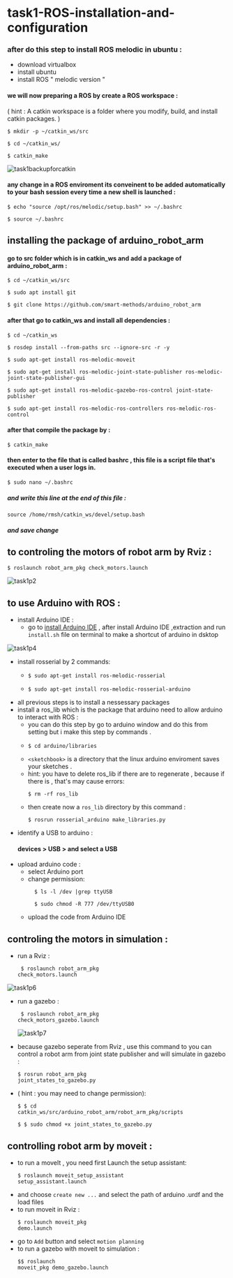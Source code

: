  # task1-ROS-installation-and-configuration

### after do this step to install ROS melodic in ubuntu : 
* download virtualbox 
* install ubuntu
* install ROS " melodic version " 


#### we will now preparing a ROS by create a ROS workspace : 
( hint : A catkin workspace is a folder where you modify, build, and install catkin packages. )
<p><code>$ mkdir -p ~/catkin_ws/src</code></p>
<p><code>$ cd ~/catkin_ws/</code></p>
<p><code>$ catkin_make</code></p>

![task1backupforcatkin](https://user-images.githubusercontent.com/56357074/122817274-6097cb00-d2e0-11eb-8f71-b7657a86be21.png)

#### any change in a ROS enviroment its conveinent to be added automatically to your bash session  every time a new shell is launched :

<p><code>$ echo "source /opt/ros/melodic/setup.bash" >> ~/.bashrc</code></p>
<p><code>$ source ~/.bashrc</code></p>

## installing the package of arduino_robot_arm 

####  go to src folder which is in catkin_ws and add a package of arduino_robot_arm :

<p><code>$ cd ~/catkin_ws/src</code></p>
<p><code>$ sudo apt install git</code></p>
<p><code>$ git clone https://github.com/smart-methods/arduino_robot_arm</code></p>

#### after that go to catkin_ws and install all dependencies :

<p><code>$ cd ~/catkin_ws</code></p>
<p><code>$ rosdep install --from-paths src --ignore-src -r -y</code></p>
<p><code>$ sudo apt-get install ros-melodic-moveit</code></p>
<p><code>$ sudo apt-get install ros-melodic-joint-state-publisher ros-melodic-joint-state-publisher-gui</code></p>
<p><code>$ sudo apt-get install ros-melodic-gazebo-ros-control joint-state-publisher</code></p>
<p><code>$ sudo apt-get install ros-melodic-ros-controllers ros-melodic-ros-control</code></p>

#### after that compile the package by :

<p><code>$ catkin_make</code></p>

#### then enter to the file that is called  bashrc , this file is a script file that's executed when a user logs in.

<p><code>$ sudo nano ~/.bashrc</code></p>

##### and write this line at the end of this file :

<p><code>source /home/rmsh/catkin_ws/devel/setup.bash</code></p>

##### and save change 

## to controling the motors of robot arm by Rviz : 

<p><code>$ roslaunch robot_arm_pkg check_motors.launch</code></p>

![task1p2](https://user-images.githubusercontent.com/56357074/122844100-90a79400-d309-11eb-870e-e1602bef5256.png)

## to use Arduino with ROS :

* install Arduino IDE :
  -  go to [install Arduino IDE](https://www.arduino.cc/en/software) , after install Arduino IDE ,extraction and run `install.sh` file on terminal to make a shortcut of arduino in dsktop


![task1p4](https://user-images.githubusercontent.com/56357074/122844631-be410d00-d30a-11eb-8ea0-d68c0c432193.png)

  -  install rosserial by 2 commands: 
     - <p><code>$ sudo apt-get install ros-melodic-rosserial</code></p>
     - <p><code>$ sudo apt-get install ros-melodic<distro>-rosserial-arduino</code></p>
  - all previous steps is to install a nessessary packages
  - install a ros_lib which is the package that arduino need to allow arduino to interact with ROS :
    - you can do this step by go to arduino window and do this from setting but i make this step by commands .
    - <p><code>$ cd arduino<sketchbook>/libraries</code></p>
    -  ` <sketchbook> ` is a directory that the linux arduino enviroment saves your sketches .
    - hint: you have to delete ros_lib if there are to regenerate , because if there is , that's may cause errors:
         <p><code>$ rm -rf ros_lib</code></p>
    - then create now a `ros_lib` directory by this command :
         <p><code>$ rosrun rosserial_arduino make_libraries.py</code></p>
 * identify a USB to arduino : 
      #### devices > USB > and select a USB
 * upload arduino code :
   - select Arduino port
   - change permission:
     <p><code>	$ ls -l /dev |grep ttyUSB</code></p>
     <p><code>	$ sudo chmod -R 777 /dev/ttyUSB0</code></p>
   - upload the code from Arduino IDE

     
## controling the motors in simulation : 
   * run a Rviz : 
          <p><code>	$ roslaunch robot_arm_pkg check_motors.launch</code></p>

![task1p6](https://user-images.githubusercontent.com/56357074/122854091-df5e2980-d31b-11eb-8205-5b2a09fda15b.png)



   * run a gazebo :
             <p><code>	$ roslaunch robot_arm_pkg check_motors_gazebo.launch</code></p>
     
     ![task1p7](https://user-images.githubusercontent.com/56357074/122854125-e8e79180-d31b-11eb-8cdd-34d4418a5ce2.png)

   * because gazebo seperate from Rviz , use this command to you can control a robot arm from joint state publisher and will simulate in gazebo : 
                  <p><code>$ rosrun robot_arm_pkg joint_states_to_gazebo.py</code></p>
   * ( hint : you may need to change permission):
                  <p><code>$ 	$ cd catkin_ws/src/arduino_robot_arm/robot_arm_pkg/scripts</code></p>
                  <p><code>$ 	$ sudo chmod +x joint_states_to_gazebo.py</code></p>
## controlling robot arm by moveit : 
     
   * to run a moveIt , you need first Launch the setup assistant:
                  <p><code>$ roslaunch moveit_setup_assistant setup_assistant.launch</code></p>
   * and choose `create new ...` and select the path of arduino .urdf  and the load files 
   * to run moveit in Rviz :
                  <p><code>$ roslaunch moveit_pkg demo.launch</code></p>
   * go to `Add` button and select `motion planning`
   * to run a gazebo with moveit to simulation : 
                  <p><code>$$ roslaunch moveit_pkg demo_gazebo.launch</code></p>
 
    
     

